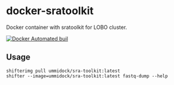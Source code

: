 # docker-sratoolkit

Docker container with sratoolkit for LOBO cluster.

[![Docker Automated buil](https://img.shields.io/docker/automated/jrottenberg/ffmpeg.svg)](https://hub.docker.com/r/ummidock/sra-toolkit/)

Usage
-----

    shifterimg pull ummidock/sra-toolkit:latest 
    shifter --image=ummidock/sra-toolkit:latest fastq-dump --help